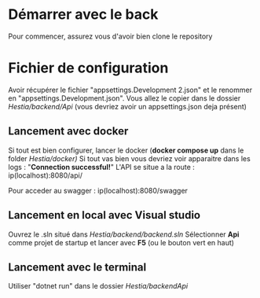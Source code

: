 # Démarrer avec le back

Pour commencer, assurez vous d'avoir bien clone le repository

# Fichier de configuration

Avoir récupérer le fichier "appsettings.Development 2.json" et le renommer en "appsettings.Development.json". Vous allez le copier dans le dossier *Hestia/backend/Api* (vous devriez avoir un appsettings.json deja présent)

## Lancement avec docker

Si tout est bien configurer, lancer le docker (**docker compose up** dans le folder *Hestia/docker)*
Si tout vas bien vous devriez voir apparaitre dans les logs : "**Connection successful!**"
L'API se situe a la route : ip(localhost):8080/api/

Pour acceder au swagger : ip(localhost):8080/swagger

## Lancement en local avec Visual studio

Ouvrez le .sln situé dans *Hestia/backend/backend.sln*
Sélectionner **Api** comme projet de startup et lancer avec **F5** (ou le bouton vert en haut)
 
## Lancement avec le terminal

Utiliser "dotnet run" dans le dossier *Hestia/backendApi*

